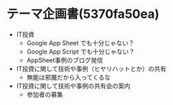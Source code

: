 # テーマ企画書(5370fa50ea)
- IT投資
  - Google App Sheet でも十分じゃない？
  - Google App Script でも十分じゃない？
  - AppSheet事例のブログ発信
- IT投資に関して技術や事例（ヒヤリハットとか）の共有
  - 無能は邪魔だから入ってくるな
- IT投資に関して技術や事例の共有会の案内
  - 参加者の募集




